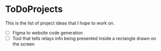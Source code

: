 # ToDoProjects
This is the list of project ideas that I hope to work on.
- [ ] Figma to website code generation
- [ ] Tool that tells relays info being presented inside a rectangle drawn on the screen
